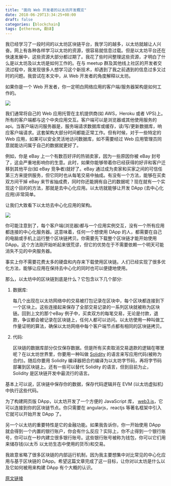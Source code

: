 ```yaml
---
title: "面向 Web 开发者的以太坊开发概览"
date: 2018-06-29T13:34:25+08:00
draft: false
categories: [blockchain]
tags: [ethereum, 翻译]
---
```


我已经学习了一段时间的以太坊区块链平台，我学习的越多，以太坊就越让人兴奋。网上有各种各样学习以太坊的资源，很容易就信息过载。但是以太坊平台还在快速发展中，这些资源大部分都过期了。我花了些时间整理这些资源，才明白了什么是以太坊及以太坊是如何工作的。在与 meetup 群及其他线上社区的开发者交流过程中，我发现很多人想学习这个新技术，却遇到了我之前遇到的信息过多又过时的问题。我尝试在本文中，从 Web 开发者的角度解释以太坊。
<!--more-->
如果你是一个 Web 开发者，你一定明白网络应用的客户端/服务器架构是如何工作的。

![](http://paiockmru.bkt.clouddn.com/webapp-hosted-on-aws.png)

我们通常将自己的 Web 应用托管在主机提供商(如 AWS，Heroku 或者 VPS)上。所有的客户端都与这个中央应用交互。客户端可以是浏览器或其他使用服务的 api。当客户端访问服务器是，服务端请求数据库或缓存，读/写/更新数据库，响应客户端请求。这套架构大部分时间都能正常工作。但有时候，对于一些特定的 Web 应用，如果可以安全灵活地访问数据库，如不需要经过 Web 应用管理员同意就能访问属于自己的数据就更好了。

例如，你是 eBay 上一个有数百好评的热销卖家，因为一些原因你被 eBay 封号了，这会严重地影响你的生意。此时，如果你能够带着你已经获得的好评和客户迁移到其他平台(如 eBay 竞争者)就好了。eBay 通过成为卖家和买家之间的可信任第三方来提供服务，但它同时也从每笔交易中抽成。有没有一个方法，能够在买卖双方间干掉 eBay 来节省抽成费，同时你还能拥有自己的数据呢？现在就有一个实现这个目的的方法，那就是去中心化应用。以太坊就能够让开发 DApp (去中心化应用)非常简单。

让我们大致看下以太坊去中心化应用的架构。

![](http://paiockmru.bkt.clouddn.com/dapp-hight-level.png)

你可能注意到了，每个客户端(浏览器)都与一个应用实例交互，没有一个所有应用都连接的中心化服务器。这意味着，任何一个想使用 DApp 的人，都需要在自己的电脑或手机上运行整个区块链拷贝。你需要先下载整个区块链才能开始使用 DApp。这个方法刚开始听起来很荒谬，但它的优势在于不需要依赖一个明天可能消失不见的中央服务器。

事实上你不需要花费太多的硬盘和内存来下载使用区块链。人们已经实现了很多优化方法，能够让应用在保持去中心化的同时也可以便捷地使用。

那么，以太坊中的区块链到底是什么？它包含以下几个部分:

1. 数据库:

    每几个出现在以太坊网络中的交易被打包记录在区块中，每个区块都连接到下一个区块上。这些连接起来保存了全部交易记录的一系列区块就被称为区块链。回到上文的那个eBay 例子中，买卖双方的每笔交易，无论是付款，退款，争议都会被记录在区块链上，任何人都可以访问。以太坊使用一种叫做工作量证明的算法，确保以太坊网络中每个客户端节点都有相同的区块链拷贝。

1. 代码:

    区块链的数据库部分仅仅保存数据。但是所有买卖取消交易退款的逻辑在哪里呢？在以太坊世界里，你要用一种叫做 [Solidity](https://solidity.readthedocs.io/en/develop/) 的语言来写应用代码(被称为合约)。随后你要用 Solidity 编译器把合约编译为以太坊字节码，再将字节码部署到区块链上。还有一些可以替代 Solidity 的语言，但到目前为止，Solidity 是区块链开发中最流行的语言。

基本上可以说，区块链中保存你的数据，保存代码逻辑并在 EVM (以太坊虚拟机)中执行这些代码。

为了构建网页版 DApp，以太坊开发了一个方便的 JavaScript 库， [web3.js](https://github.com/ethereum/web3.js/)，它可以连接到你的区块链节点。你只需要在 angularjs，reactjs 等著名框架中引入它就可以开始开发 DApp 了。

另一个以太坊的重要特性是它的金融功能。如果我告诉你，你一开始使用 DApp 就会得到一个内置的银行账户，你会有什么反应？实际上，你不止得到一个银行账号，你可以在一秒内建立很多银行账号。这些银行账号被称为钱包，你可以它们用来储存钱(以太币 以太坊生态中使用的货币)和交易。

我故意省略了很多区块链的内部运行机制，因为我主要想集中对比常见的中心化应用与基于区块链的 DApp。希望这篇文章完成了这一目标，让你对以太坊是什么以及它如何被用来构建 DApp 有个大概的认识。

[原文链接](https://medium.com/@mvmurthy/ethereum-for-web-developers-890be23d1d0c)
